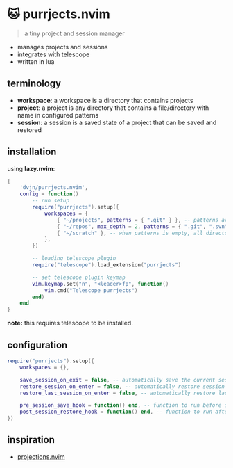 # 🐱 purrjects.nvim

> a tiny project and session manager

- manages projects and sessions
- integrates with telescope
- written in lua


## terminology

- **workspace**: a workspace is a directory that contains projects
- **project**: a project is any directory that contains a file/directory with name in configured patterns
- **session**: a session is a saved state of a project that can be saved and restored


## installation

using **lazy.nvim**:

```lua
{
    'dvjn/purrjects.nvim',
    config = function()
        -- run setup
        require("purrjects").setup({
            workspaces = {
                { "~/projects", patterns = { ".git" } }, -- patterns are the children files and directories that mark a directory as a project
                { "~/repos", max_depth = 2, patterns = { ".git", ".svn" } }, -- you can find projects nested in workspace using max_depth value
                { "~/scratch" }, -- when patterns is empty, all directories in workspace are considered as a project
            },
        })

        -- loading telescope plugin
        require("telescope").load_extension("purrjects")

        -- set telescope plugin keymap
        vim.keymap.set("n", "<leader>fp", function()
            vim.cmd("Telescope purrjects")
        end)
    end
}
```

**note:** this requires telescope to be installed.


## configuration

```lua
require("purrjects").setup({
    workspaces = {},

    save_session_on_exit = false, -- automatically save the current session before exiting vim if you are inside a project directory
    restore_session_on_enter = false, -- automatically restore session on vim startup when current working directory is in a project
    restore_last_session_on_enter = false, -- automatically restore last session from any project when opening vim outside any project directory

    pre_session_save_hook = function() end, -- function to run before saving the current session
    post_session_restore_hook = function() end, -- function to run after restoring the current session
})
```

## inspiration

- [projections.nvim](https://github.com/GnikDroy/projections.nvim)
